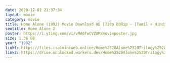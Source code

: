```yaml
---
date: 2020-12-02 21:37:34
layout: movie
category: movie
title: Home Alone (1992) Movie Download HD [720p BDRip - [Tamil + Hindi + Eng - x264]
seotitle: Home Alone 2
poster: https://i.ytimg.com/vi/vMA6TwCVZUM/movieposter.jpg
size: 1.36 GB
year: "1992"
link1: https://files.isaiminiweb.online/Home%2520Alone%2520Trilogy%2520(1990%2520to%25201997)/(%2520Telegram%2520%40isaiminidownload%2520)%2520-%2520Home%2520Alone%25202%2520(1992)%5B720p%2520BDRip%2520-%2520%5BTamil%2520%2B%2520Hindi%2520%2B%2520Eng%5D%2520-%2520x264%2520-%25201.2GB%5D.mkv?rootId=0AN9zhQ1hps-9Uk9PVA
link2: https://drive.unblocked.workers.dev/Home%2520Alone%2520Trilogy%2520(1990%2520to%25201997)/(%2520Telegram%2520%40isaiminidownload%2520)%2520-%2520Home%2520Alone%25202%2520(1992)%5B720p%2520BDRip%2520-%2520%5BTamil%2520%2B%2520Hindi%2520%2B%2520Eng%5D%2520-%2520x264%2520-%25201.2GB%5D.mkv?rootId=0AN9zhQ1hps-9Uk9PVA
---
```

